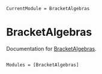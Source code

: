 ```@meta
CurrentModule = BracketAlgebras
```

# BracketAlgebras

Documentation for [BracketAlgebras](https://github.com/Saschobolt/BracketAlgebras.jl).

```@index
```

```@autodocs
Modules = [BracketAlgebras]
```

